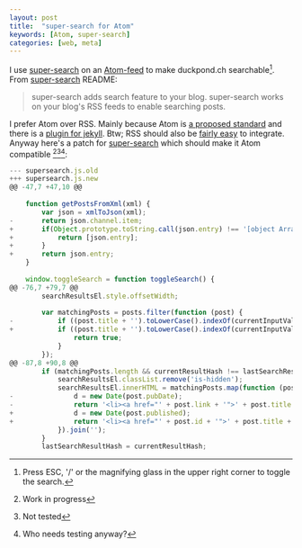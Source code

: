 ```yaml
---
layout: post
title:  "super-search for Atom"
keywords: [Atom, super-search]
categories: [web, meta]
---
```


I use [super-search] on an [Atom-feed] to make duckpond.ch searchable[^1]. From [super-search] README:

> super-search adds search feature to your blog. super-search works on your blog's RSS feeds to enable searching posts.

I prefer Atom over RSS. Mainly because Atom is [a proposed standard][Atom-standard] and there is a [plugin for jekyll][jekyll-Atom]. Btw; RSS should also be [fairly easy][jekyll-rss] to integrate. Anyway here's a patch for [super-search] which should make it Atom compatible [^2][^3][^4]:

```javascript
--- supersearch.js.old
+++ supersearch.js.new
@@ -47,7 +47,10 @@
 
    function getPostsFromXml(xml) {
        var json = xmlToJson(xml);
-       return json.channel.item;
+       if(Object.prototype.toString.call(json.entry) !== '[object Array]'){
+           return [json.entry];
+       }
+       return json.entry;
    }
 
    window.toggleSearch = function toggleSearch() {
@@ -76,7 +79,7 @@
        searchResultsEl.style.offsetWidth;
 
        var matchingPosts = posts.filter(function (post) {
-           if ((post.title + '').toLowerCase().indexOf(currentInputValue) !== -1 || (post.description + '').toLowerCase().indexOf(currentInputValue) !== -1) {
+           if ((post.title + '').toLowerCase().indexOf(currentInputValue) !== -1 || (post.content + '').toLowerCase().indexOf(currentInputValue) !== -1) {
                return true;
            }
        });
@@ -87,8 +90,8 @@
        if (matchingPosts.length && currentResultHash !== lastSearchResultHash) {
            searchResultsEl.classList.remove('is-hidden');
            searchResultsEl.innerHTML = matchingPosts.map(function (post) {
-               d = new Date(post.pubDate);
-               return '<li><a href="' + post.link + '">' + post.title + '<span class="search__result-date">' + d.toUTCString().replace(/.*(\d{2})\s+(\w{3})\s+(\d{4}).*/,'$2 $1, $3') + '</span></a></li>';
+               d = new Date(post.published);
+               return '<li><a href="' + post.id + '">' + post.title + '&raquo; <span class="search__result-date">' + d.toUTCString().replace(/.*(\d{2})\s+(\w{3})\s+(\d{4}).*/,'$2 $1, $3') + '</span></a></li>';
            }).join('');
        }
        lastSearchResultHash = currentResultHash;
```

[^1]:Press ESC, '/' or the magnifying glass in the upper right corner to toggle the search.
[^2]:Work in progress
[^3]:Not tested
[^4]:Who needs testing anyway?

[super-search]:https://github.com/chinchang/super-search
[Atom-standard]: https://tools.ietf.org/html/rfc4287
[jekyll-Atom]:https://github.com/jekyll/jekyll-feed
[jekyll-rss]:https://github.com/snaptortoise/jekyll-rss-feeds
[Atom-feed]:/feed.xml
